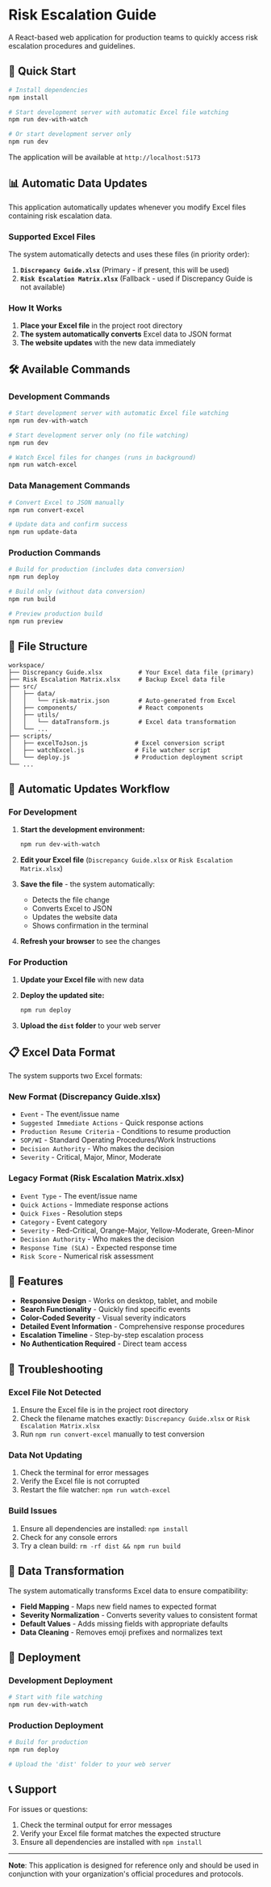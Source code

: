 # Risk Escalation Guide

A React-based web application for production teams to quickly access risk escalation procedures and guidelines.

## 🚀 Quick Start

```bash
# Install dependencies
npm install

# Start development server with automatic Excel file watching
npm run dev-with-watch

# Or start development server only
npm run dev
```

The application will be available at `http://localhost:5173`

## 📊 Automatic Data Updates

This application automatically updates whenever you modify Excel files containing risk escalation data.

### Supported Excel Files

The system automatically detects and uses these files (in priority order):

1. **`Discrepancy Guide.xlsx`** (Primary - if present, this will be used)
2. **`Risk Escalation Matrix.xlsx`** (Fallback - used if Discrepancy Guide is not available)

### How It Works

1. **Place your Excel file** in the project root directory
2. **The system automatically converts** Excel data to JSON format
3. **The website updates** with the new data immediately

## 🛠️ Available Commands

### Development Commands

```bash
# Start development server with automatic Excel file watching
npm run dev-with-watch

# Start development server only (no file watching)
npm run dev

# Watch Excel files for changes (runs in background)
npm run watch-excel
```

### Data Management Commands

```bash
# Convert Excel to JSON manually
npm run convert-excel

# Update data and confirm success
npm run update-data
```

### Production Commands

```bash
# Build for production (includes data conversion)
npm run deploy

# Build only (without data conversion)
npm run build

# Preview production build
npm run preview
```

## 📁 File Structure

```
workspace/
├── Discrepancy Guide.xlsx          # Your Excel data file (primary)
├── Risk Escalation Matrix.xlsx     # Backup Excel data file
├── src/
│   ├── data/
│   │   └── risk-matrix.json        # Auto-generated from Excel
│   ├── components/                 # React components
│   ├── utils/
│   │   └── dataTransform.js        # Excel data transformation
│   └── ...
├── scripts/
│   ├── excelToJson.js             # Excel conversion script
│   ├── watchExcel.js              # File watcher script
│   └── deploy.js                  # Production deployment script
└── ...
```

## 🔄 Automatic Updates Workflow

### For Development

1. **Start the development environment:**
   ```bash
   npm run dev-with-watch
   ```

2. **Edit your Excel file** (`Discrepancy Guide.xlsx` or `Risk Escalation Matrix.xlsx`)

3. **Save the file** - the system automatically:
   - Detects the file change
   - Converts Excel to JSON
   - Updates the website data
   - Shows confirmation in the terminal

4. **Refresh your browser** to see the changes

### For Production

1. **Update your Excel file** with new data

2. **Deploy the updated site:**
   ```bash
   npm run deploy
   ```

3. **Upload the `dist` folder** to your web server

## 📋 Excel Data Format

The system supports two Excel formats:

### New Format (Discrepancy Guide.xlsx)
- `Event` - The event/issue name
- `Suggested Immediate Actions` - Quick response actions
- `Production Resume Criteria` - Conditions to resume production
- `SOP/WI` - Standard Operating Procedures/Work Instructions
- `Decision Authority` - Who makes the decision
- `Severity` - Critical, Major, Minor, Moderate

### Legacy Format (Risk Escalation Matrix.xlsx)
- `Event Type` - The event/issue name
- `Quick Actions` - Immediate response actions
- `Quick Fixes` - Resolution steps
- `Category` - Event category
- `Severity` - Red-Critical, Orange-Major, Yellow-Moderate, Green-Minor
- `Decision Authority` - Who makes the decision
- `Response Time (SLA)` - Expected response time
- `Risk Score` - Numerical risk assessment

## 🎨 Features

- **Responsive Design** - Works on desktop, tablet, and mobile
- **Search Functionality** - Quickly find specific events
- **Color-Coded Severity** - Visual severity indicators
- **Detailed Event Information** - Comprehensive response procedures
- **Escalation Timeline** - Step-by-step escalation process
- **No Authentication Required** - Direct team access

## 🔧 Troubleshooting

### Excel File Not Detected

1. Ensure the Excel file is in the project root directory
2. Check the filename matches exactly: `Discrepancy Guide.xlsx` or `Risk Escalation Matrix.xlsx`
3. Run `npm run convert-excel` manually to test conversion

### Data Not Updating

1. Check the terminal for error messages
2. Verify the Excel file is not corrupted
3. Restart the file watcher: `npm run watch-excel`

### Build Issues

1. Ensure all dependencies are installed: `npm install`
2. Check for any console errors
3. Try a clean build: `rm -rf dist && npm run build`

## 📝 Data Transformation

The system automatically transforms Excel data to ensure compatibility:

- **Field Mapping** - Maps new field names to expected format
- **Severity Normalization** - Converts severity values to consistent format
- **Default Values** - Adds missing fields with appropriate defaults
- **Data Cleaning** - Removes emoji prefixes and normalizes text

## 🚀 Deployment

### Development Deployment

```bash
# Start with file watching
npm run dev-with-watch
```

### Production Deployment

```bash
# Build for production
npm run deploy

# Upload the 'dist' folder to your web server
```

## 📞 Support

For issues or questions:

1. Check the terminal output for error messages
2. Verify your Excel file format matches the expected structure
3. Ensure all dependencies are installed with `npm install`

---

**Note**: This application is designed for reference only and should be used in conjunction with your organization's official procedures and protocols. 